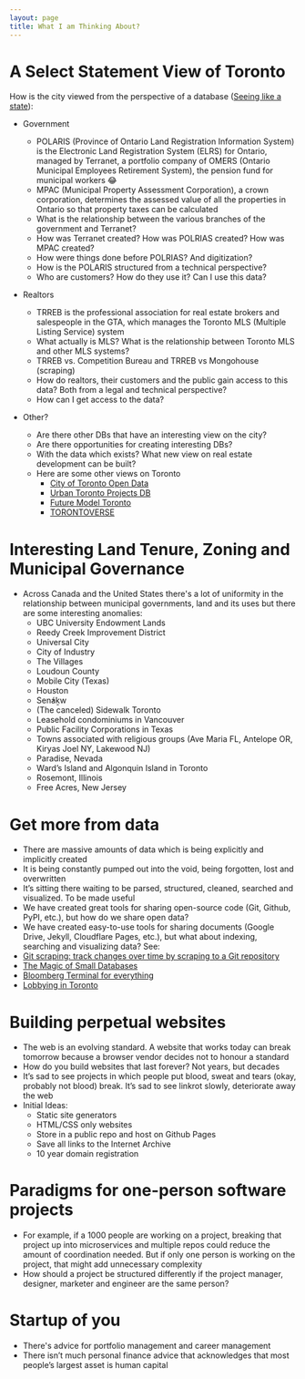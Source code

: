 ```yaml
---
layout: page
title: What I am Thinking About?
---
```


# A Select Statement View of Toronto 
How is the city viewed from the perspective of a database ([Seeing like a state](https://slatestarcodex.com/2017/03/16/book-review-seeing-like-a-state/)):
- Government
	- POLARIS (Province of Ontario Land Registration Information System) is the Electronic Land Registration System (ELRS) for Ontario, managed by Terranet, a portfolio company of OMERS (Ontario Municipal Employees Retirement System), the pension fund for municipal workers 😂
    - MPAC (Municipal Property Assessment Corporation), a crown corporation, determines the assessed value of all the properties in Ontario so that property taxes can be calculated
    - What is the relationship between the various branches of the government and Terranet?
    - How was Terranet created? How was POLRIAS created? How was MPAC created?
    - How were things done before POLRIAS? And digitization?
    - How is the POLARIS structured from a technical perspective?
    - Who are customers? How do they use it? Can I use this data?

- Realtors
    - TRREB is the professional association for real estate brokers and salespeople in the GTA, which manages the Toronto MLS (Multiple Listing Service) system
    - What actually is MLS? What is the relationship between Toronto MLS and other MLS systems? 
    - TRREB vs. Competition Bureau and TRREB vs Mongohouse (scraping)
    - How do realtors, their customers and the public gain access to this data? Both from a legal and technical perspective?
    - How can I get access to the data?

- Other?
	- Are there other DBs that have an interesting view on the city?
	- Are there opportunities for creating interesting DBs?
	- With the data which exists? What new view on real estate development can be built?
	- Here are some other views on Toronto
		- [City of Toronto Open Data](https://open.toronto.ca/catalogue/?search=development&sort=score%20desc)
		- [Urban Toronto Projects DB](https://urbantoronto.ca/database/projects/)
		- [Future Model Toronto](https://www.stephenvelasco.com/)
        - [TORONTOVERSE](https://torontoverse.com/)

# Interesting Land Tenure, Zoning and Municipal Governance
- Across Canada and the United States there's a lot of uniformity in the relationship between municipal governments, land and its uses but there are some interesting anomalies:
    - UBC University Endowment Lands
    - Reedy Creek Improvement District
    - Universal City
    - City of Industry
    - The Villages
    - Loudoun County
    - Mobile City (Texas)
    - Houston
    - Sen̓áḵw
    - (The canceled) Sidewalk Toronto
    - Leasehold condominiums in Vancouver
    - Public Facility Corporations in Texas
    - Towns associated with religious groups (Ave Maria FL, Antelope OR, Kiryas Joel NY, Lakewood NJ)
    - Paradise, Nevada
    - Ward’s Island and Algonquin Island in Toronto
    - Rosemont, Illinois <!---  https://twitter.com/north0fnorth/status/1713960831602323613 --->
    - Free Acres, New Jersey <!-- https://twitter.com/mnolangray/status/1650599822972567552?t=KctJuMsesHDRh9-Z9VS8CQ&s=19 https://www.nj.com/inside-jersey/2014/09/hidden_jersey_were_off_to_see_free_acres.html--->
    
# Get more from data
- There are massive amounts of data which is being explicitly and implicitly created
- It is being constantly pumped out into the void, being forgotten, lost and overwritten
- It’s sitting there waiting to be parsed, structured, cleaned, searched and visualized. To be made useful
- We have created great tools for sharing open-source code (Git, Github, PyPI, etc.), but how do we share open data?
- We have created easy-to-use tools for sharing documents (Google Drive, Jekyll, Cloudflare Pages, etc.), but what about indexing, searching and visualizing data?
See:
- [Git scraping: track changes over time by scraping to a Git repository](https://simonwillison.net/2020/Oct/9/git-scraping/)
- [The Magic of Small Databases](https://tomcritchlow.com/2023/01/27/small-databases/)
- [Bloomberg Terminal for everything](https://marginalrevolution.com/marginalrevolution/2019/12/work-on-these-things.html#:~:text=Bloomberg%20Terminal%20for,variety%20of%20domains.)
- [Lobbying in Toronto](https://github.com/RamVasuthevan/TorontoLobbyistRegistry/)

# Building perpetual websites
- The web is an evolving standard. A website that works today can break tomorrow because a browser vendor decides not to honour a standard
- How do you build websites that last forever? Not years, but decades
- It’s sad to see projects in which people put blood, sweat and tears (okay, probably not blood) break. It’s sad to see linkrot slowly, deteriorate away the web
- Initial Ideas:
    - Static site generators
    - HTML/CSS only websites
    - Store in a public repo and host on Github Pages
    - Save all links to the Internet Archive
    - 10 year domain registration

# Paradigms for one-person software projects
- For example, if a 1000 people are working on a project, breaking that project up into microservices and multiple repos could reduce the amount of coordination needed. But if only one person is working on the project, that might add unnecessary complexity
- How should a project be structured differently if the project manager, designer, marketer and engineer are the same person?

# Startup of you
- There's advice for portfolio management and career management
- There isn’t much personal finance advice that acknowledges that most people’s largest asset is human capital
